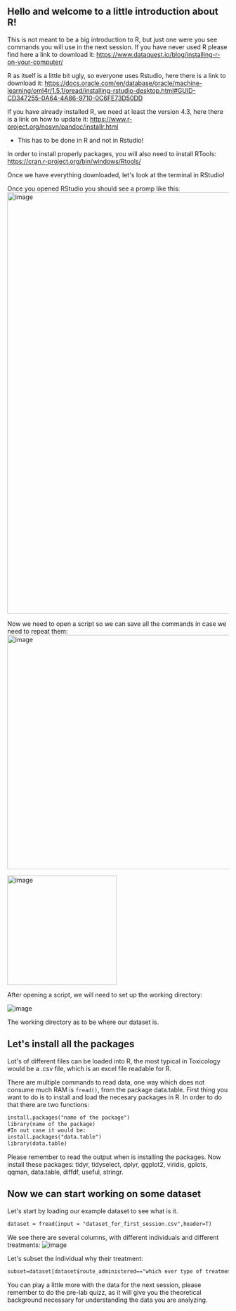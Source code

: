 ## Hello and welcome to a little introduction about R!

This is not meant to be a big introduction to R, but just one were you see commands you will use in the next session.
If you have never used R please find here a link to download it: 
https://www.dataquest.io/blog/installing-r-on-your-computer/ 

R as itself is a little bit ugly, so everyone uses Rstudio, here there is a link to download it: 
https://docs.oracle.com/en/database/oracle/machine-learning/oml4r/1.5.1/oread/installing-rstudio-desktop.html#GUID-CD347255-0A64-4A86-9710-0C6FE73D50DD

If you have already installed R, we need at least the version 4.3, here there is a link on how to update it: https://www.r-project.org/nosvn/pandoc/installr.html
- This has to be done in R and not in Rstudio!
  
In order to install properly packages, you will also need to install RTools: https://cran.r-project.org/bin/windows/Rtools/

Once we have everything downloaded, let's look at the terminal in RStudio!

Once you opened RStudio you should see a promp like this:
<img width="959" alt="image" src="https://github.com/Violeta-de-Anca/Toxicology_IBG_UU/assets/101873673/6be8c661-e90a-4944-8b86-6c4d0a0292cd">

Now we need to open a script so we can save all the commands in case we need to repeat them:
<img width="533" alt="image" src="https://github.com/Violeta-de-Anca/Toxicology_IBG_UU/assets/101873673/b568c1b7-316b-44fd-89c5-e8682af1ba71">

<img width="249" alt="image" src="https://github.com/Violeta-de-Anca/Toxicology_IBG_UU/assets/101873673/5ba90e9f-4c3f-4239-9589-8831a5e672b1">

After opening a script, we will need to set up the working directory:

![image](https://github.com/Violeta-de-Anca/Toxicology_IBG_UU/assets/101873673/20e6e789-6ead-4e34-a734-7e04908bcd49)

The working directory as to be where our dataset is.

## Let's install all the packages
Lot's of different files can be loaded into R, the most typical in Toxicology would be a .csv file, which is an excel file readable for R.

There are multiple commands to read data, one way which does not consume much RAM is `fread()`, from the package data.table. 
First thing you want to do is to install and load the necesary packages in R. In order to do that there are two functions: 

```diff
install.packages("name of the package")
library(name of the package)
#In out case it would be:
install.packages("data.table")
library(data.table)
```

Please remember to read the output when is installing the packages.
Now install these packages: tidyr, tidyselect, dplyr, ggplot2, viridis, gplots, qqman, data.table, diffdf, useful, stringr.

## Now we can start working on some dataset
Let's start by loading our example dataset to see what is it.

```diff
dataset = fread(input = "dataset_for_first_session.csv",header=T)
```

We see there are several columns, with different individuals and different treatments:
![image](https://github.com/user-attachments/assets/43650fb9-9ff1-41be-b909-f8e887c7f9de)

Let's subset the individual why their treatment:

```diff
subset=dataset[dataset$route_administered=="which ever type of treatment,]
```

You can play a little more with the data for the next session, please remember to do the pre-lab quizz, as it will give you the theoretical background necessary for understanding the data you are analyzing.










